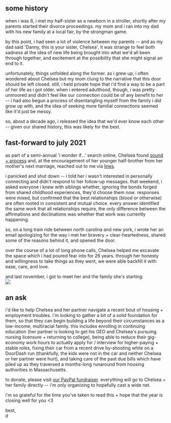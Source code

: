 ## some history

when i was 8, i met my half-sister as a newborn in a stroller, shortly after my parents started their divorce proceedings. my mom and i ran into my dad with his new family at a local fair, by the strongman game.

by this point, i had seen a lot of violence between my parents -- and as my dad said 'Danny, this is your sister, Chelsea', it was strange to feel both sadness at the idea of new life being brought into what we'd all been through together, and excitement at the possibility that she might signal an end to it.
 
unfortunately, things unfolded along the former. as i grew up, i often wondered about Chelsea but my mom clung to the narrative that this door should be left closed. still, i held private hope that i'd find a way to be a part of her life as i got older. when i entered adulthood, though, i was pretty unmoored and didn't feel like our connection could be of any benefit to her -- i had also begun a process of disentangling myself from the family i *did* grow up with, and the idea of seeking more familial connections seemed like it'd just be messy.

so, about a decade ago, i released the idea that we'd ever know each other -- given our shared history, this was likely for the best.
 
## fast-forward to july 2021

as part of a semi-annual 'i wonder if...' search online, Chelsea found [sound + process](https://soundcloud.com/sound-and-process) and, at the encouragement of her younger half-brother from her mother's next marriage, reached out to me via [lines](https://llllllll.co).
 
i panicked and shut down -- i told her i wasn't interested in personally connecting and didn't respond to her follow-up messages. that weekend, i asked everyone i knew with siblings whether, ignoring the bonds forged from shared childhood experiences, they'd choose them *now*. responses were mixed, but confirmed that the best relationships (blood or otherwise) are often rooted in consistent and mutual choice. every answer identified the same work that all relationships require, the only difference between the affirmations and declinations was whether that work was currently happening.

so, on a long train ride between north carolina and new york, i wrote her an email apologizing for the way i met her bravery + clear-heartedness, shared some of the reasons behind it, and opened the door.
 
over the course of a lot of long phone calls, Chelsea helped me excavate the space which i had poured fear into for 26 years. through her honesty and willingness to take things as they went, we were able backfill it with ease, care, and love.

and last november, i got to meet her and the family she's starting:   
![](../image/_chelsea.jpg)

## an ask

i'd like to help Chelsea and her partner navigate a recent bout of housing + employment troubles. i'm looking to gather a bit of a solid foundation for them, so that they can begin building a life beyond their circumstances as a low-income, multiracial family. this includes enrolling in continuing education (her partner is looking to get his GED and Chelsea's pursuing nursing licensure + returning to college), being able to reduce their gig-economy work hours to actually apply for / interview for higher-paying + stable roles, fixing their car from a recent drive by-shooting while on a DoorDash run (thankfully, the kids were not in the car and neither Chelsea or her partner were hurt), and taking care of the past due bills which have piled up as they traversed a months-long runaround from housing authorities in Massachusetts.

to donate, please visit [our PayPal fundraiser](https://www.paypal.com/pools/c/8PoPT7a49z). everything will go to Chelsea + her family directly -- i'm only organizing to hopefully cast a wide net.

i'm so grateful for the time you've taken to read this + hope that the year is closing well for you <3

best,  
d